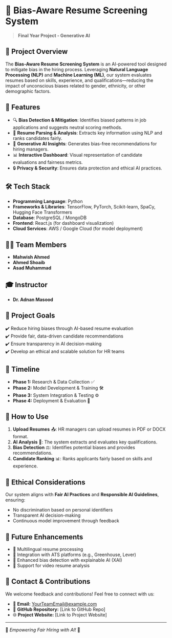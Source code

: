 # 🎯 Bias-Aware Resume Screening System

> **Final Year Project - Generative AI**

## 📌 Project Overview
The **Bias-Aware Resume Screening System** is an AI-powered tool designed to mitigate bias in the hiring process. Leveraging **Natural Language Processing (NLP)** and **Machine Learning (ML)**, our system evaluates resumes based on skills, experience, and qualifications—reducing the impact of unconscious biases related to gender, ethnicity, or other demographic factors.

## 🚀 Features
- 🔍 **Bias Detection & Mitigation**: Identifies biased patterns in job applications and suggests neutral scoring methods.
- 📄 **Resume Parsing & Analysis**: Extracts key information using NLP and ranks candidates fairly.
- 🤖 **Generative AI Insights**: Generates bias-free recommendations for hiring managers.
- 📊 **Interactive Dashboard**: Visual representation of candidate evaluations and fairness metrics.
- 🔒 **Privacy & Security**: Ensures data protection and ethical AI practices.

## 🛠️ Tech Stack
- **Programming Language**: Python
- **Frameworks & Libraries**: TensorFlow, PyTorch, Scikit-learn, SpaCy, Hugging Face Transformers
- **Database**: PostgreSQL / MongoDB
- **Frontend**: React.js (for dashboard visualization)
- **Cloud Services**: AWS / Google Cloud (for model deployment)

## 👨‍💻 Team Members
- **Mahwish Ahmed**
- **Ahmed Shoaib**
- **Asad Muhammad**

## 🎓 Instructor
- **Dr. Adnan Masood**

## 📌 Project Goals
✔️ Reduce hiring biases through AI-based resume evaluation  
✔️ Provide fair, data-driven candidate recommendations  
✔️ Ensure transparency in AI decision-making  
✔️ Develop an ethical and scalable solution for HR teams  

## 📅 Timeline
- **Phase 1:** Research & Data Collection ✅
- **Phase 2:** Model Development & Training 🛠️
- **Phase 3:** System Integration & Testing ⚙️
- **Phase 4:** Deployment & Evaluation 🚀

## 📝 How to Use
1. **Upload Resumes** 📤: HR managers can upload resumes in PDF or DOCX format.
2. **AI Analysis** 🧠: The system extracts and evaluates key qualifications.
3. **Bias Detection** ⚖️: Identifies potential biases and provides recommendations.
4. **Candidate Ranking** 📊: Ranks applicants fairly based on skills and experience.

## 📜 Ethical Considerations
Our system aligns with **Fair AI Practices** and **Responsible AI Guidelines**, ensuring:
- No discrimination based on personal identifiers
- Transparent AI decision-making
- Continuous model improvement through feedback

## 📌 Future Enhancements
- 🔹 Multilingual resume processing
- 🔹 Integration with ATS platforms (e.g., Greenhouse, Lever)
- 🔹 Enhanced bias detection with explainable AI (XAI)
- 🔹 Support for video resume analysis

## 📩 Contact & Contributions
We welcome feedback and contributions! Feel free to connect with us:
- 📧 **Email:** [YourTeamEmail@example.com](mailto:YourTeamEmail@example.com)
- 📌 **GitHub Repository:** [Link to GitHub Repo]
- 🌐 **Project Website:** [Link to Project Website]

---
🌟 _Empowering Fair Hiring with AI!_ 🌟
